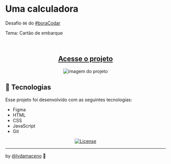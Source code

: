 # Uma calculadora

Desafio `06` do [#boraCodar](https://boracodar.dev/)

Tema: Cartão de embarque

<br>

<div align="center">
  <h2><a href="https://lvdamaceno.github.io/boracodar/desafio06-cartao-embarque/index.html">Acesse o projeto</a></h2> 
</div>

<p align="center">
  <img alt="imagem do projeto" src="https://user-images.githubusercontent.com/7557802/218234514-3a34e3ee-030f-49d9-a1f1-021d9a6ee278.png">
</p>


## 🚀 Tecnologias

Esse projeto foi desenvolvido com as seguintes tecnologias:

- Figma
- HTML
- CSS
- JavaScript
- Git

<p align="center">
  <a href="https://choosealicense.com/licenses/mit/"><img alt="License" src="https://img.shields.io/static/v1?label=license&message=MIT&color=49AA26&labelColor=000000"></a>
</p>

---

by [@lvdamaceno](https://www.linkedin.com/in/viniciusdamaceno/) :wave:
